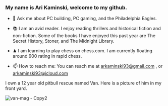 ### My name is Ari Kaminski, welcome to my github.


- 💬 Ask me about PC building, PC gaming, and the Philadelphia Eagles.

- 📚 I am an avid reader. I enjoy reading thrillers and historical fiction and non-fiction. Some of the books I have enjoyed this past year are The Secret History, Stoner, and The Midnight Library.

- ♟ I am learning to play chess on chess.com. I am currently floating around 900 rating in rapid chess.

- 📫 How to reach me: You can reach me at arkaminski93@gmail.com , or arkaminski93@icloud.com


I own a 12 year old pitbull rescue named Van. Here is a picture of him in my front yard.

![van-mag - Copy2](https://user-images.githubusercontent.com/60354884/150201791-51b93274-6af7-49c5-bed4-9cb8a57eefea.jpg)
